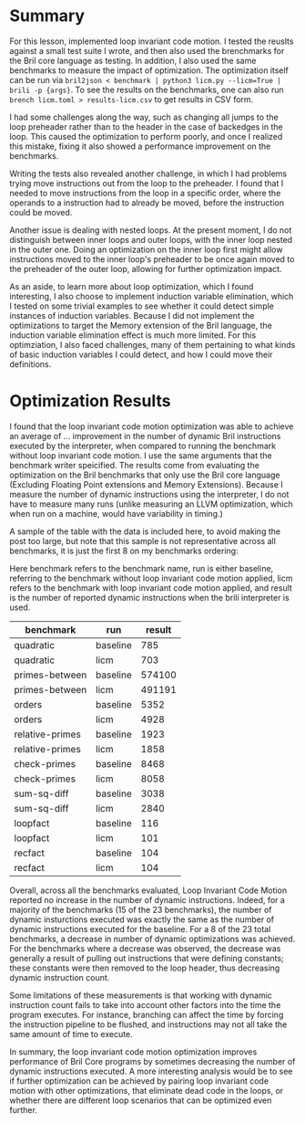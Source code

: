 # Summary

For this lesson, implemented loop invariant code motion. I tested the reuslts against a small test suite I wrote, and then also used the brenchmarks for the Bril core language as testing. In addition, I also used the same benchmarks to measure the impact of optimization. The optimization itself can be run via `bril2json < benchmark | python3 licm.py --licm=True | brili -p {args}`. To see the results on the benchmarks, one can also run `brench licm.toml > results-licm.csv` to get results in CSV form.

I had some challenges along the way, such as changing all jumps to the loop preheader rather than to the header in the case of backedges in the loop. This caused the optimization to perform poorly, and once I realized this mistake, fixing it also showed a performance improvement on the benchmarks.

Writing the tests also revealed another challenge, in which I had problems trying move instructions out from the loop to the preheader. I found that I needed to move instructions from the loop in a specific order, where the operands to a instruction had to already be moved, before the instruction could be moved.

Another issue is dealing with nested loops. At the present moment, I do not distinguish between inner loops and outer loops, with the inner loop nested in the outer one. Doing an optimization on the inner loop first might allow instructions moved to the inner loop's preheader to be once again moved to the preheader of the outer loop, allowing for further optimization impact. 

As an aside, to learn more about loop optimization, which I found interesting, I also choose to implement induction variable elimination, which I tested on some trivial examples to see whether it could detect simple instances of induction variables. Because I did not implement the optimizations to target the Memory extension of the Bril language, the induction variable elimination effect is much more limited. For this optimziation, I also faced challenges, many of them pertaining to what kinds of basic induction variables I could detect, and how I could move their definitions.

# Optimization Results

I found that the loop invariant code motion optimization was able to achieve an average of ... improvement in the number of dynamic Bril instructions executed by the interpreter, when compared to running the benchmark without loop invariant code motion. I use the same arguments that the benchmark writer speicified. The results come from evaluating the optimization on the Bril benchmarks that only use the Bril core language (Excluding Floating Point extensions and Memory Extensions). Because I measure the number of dynamic instructions using the interpreter, I do not have to measure many runs (unlike measuring an LLVM optimization, which when run on a machine, would have variability in timing.)

A sample of the table with the data is included here, to avoid making the post too large, but note that this sample is not representative across all benchmarks, it is just the first 8 on my benchmarks ordering:

Here benchmark refers to the benchmark name, run is either baseline, referring to the benchmark without loop invariant code motion applied, licm refers to the benchmark with loop invariant code motion applied, and result is the number of reported dynamic instructions when the brili interpreter is used. 

| benchmark | run | result |
| --------- | --- | ------ | 
| quadratic | baseline | 785 |
| quadratic | licm | 703 | 
| primes-between | baseline | 574100 |
| primes-between | licm | 491191 |
| orders | baseline | 5352 |
| orders | licm | 4928 |
| relative-primes | baseline | 1923 | 
| relative-primes | licm | 1858 |
| check-primes | baseline | 8468 |
| check-primes | licm | 8058 |
| sum-sq-diff | baseline | 3038 |
| sum-sq-diff | licm | 2840
| loopfact | baseline | 116 |
| loopfact | licm | 101 |
| recfact | baseline | 104 |
| recfact | licm | 104 |

Overall, across all the benchmarks evaluated, Loop Invariant Code Motion reported no increase in the number of dynamic instructions. Indeed, for a majority of the benchmarks (15 of the 23 benchmarks), the number of dynamic insturctions executed was exactly the same as the number of dynamic instructions executed for the baseline. For a 8 of the 23 total benchmarks, a decrease in number of dynamic optimizations was achieved. For the benchmarks where a decrease was observed, the decrease was generally a result of pulling out instructions that were defining constants; these constants were then removed to the loop header, thus decreasing dynamic instruction count. 

Some limitations of these measurements is that working with dynamic instruction count fails to take into account other factors into the time the program executes. For instance, branching can affect the time by forcing the instruction pipeline to be flushed, and instructions may not all take the same amount of time to execute. 

In summary, the loop invariant code motion optimization improves performance of Bril Core programs by sometimes decreasing the number of dynamic instructions executed. A more interesting analysis would be to see if further optimization can be achieved by pairing loop invariant code motion with other optimizations, that eliminate dead code in the loops, or whether there are different loop scenarios that can be optimized even further. 



